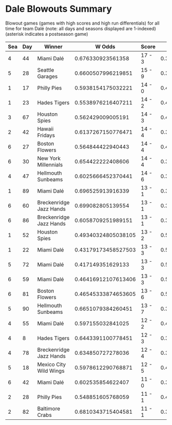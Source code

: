 # Dale Blowouts Summary



Blowout games (games with high scores and high run differentials) for all time for team Dalé (note: all days and seasons displayed are 1-indexed) (asterisk indicates a postseason game)


| Sea | Day | Winner | W Odds | Score | L Odds | Loser | 
| ------ |------ |------ |------ |------ |------ |------ |
| 4 | 44 | Miami Dalé | 0.676330923561358 | 17 - 3 | 0.323669076438641 | Canada Moist Talkers | 
| 5 | 28 | Seattle Garages | 0.6600507996219851 | 15 - 9 | 0.339949200378014 | Miami Dalé | 
| 1 | 17 | Philly Pies | 0.5938154175032221 | 14 - 0 | 0.406184582496777 | Miami Dalé | 
| 1 | 23 | Hades Tigers | 0.5538976216407211 | 14 - 2 | 0.446102378359278 | Miami Dalé | 
| 3 | 67 | Houston Spies | 0.562429009005191 | 14 - 3 | 0.437570990994808 | Miami Dalé | 
| 2 | 42 | Hawaii Fridays | 0.6137267150776471 | 14 - 4 | 0.386273284922352 | Miami Dalé | 
| 6 | 27 | Boston Flowers | 0.564844422940443 | 14 - 4 | 0.43515557705955604 | Miami Dalé | 
| 6 | 30 | New York Millennials | 0.654422222408606 | 14 - 4 | 0.345577777591393 | Miami Dalé | 
| 4 | 47 | Hellmouth Sunbeams | 0.6025666452370441 | 14 - 6 | 0.39743335476295505 | Miami Dalé | 
| 1 | 89 | Miami Dalé | 0.696525913916339 | 13 - 1 | 0.30347408608366 | Canada Moist Talkers | 
| 6 | 60 | Breckenridge Jazz Hands | 0.699082805139554 | 13 - 1 | 0.30091719486044605 | Miami Dalé | 
| 6 | 86 | Breckenridge Jazz Hands | 0.6058709251989151 | 13 - 1 | 0.39412907480108406 | Miami Dalé | 
| 1 | 52 | Houston Spies | 0.49340324805038105 | 13 - 2 | 0.5065967519496181 | Miami Dalé | 
| 1 | 22 | Miami Dalé | 0.43179173458527503 | 13 - 3 | 0.568208265414724 | Hades Tigers | 
| 5 | 72 | Miami Dalé | 0.417149351629133 | 13 - 3 | 0.5828506483708661 | Yellowstone Magic | 
| 6 | 59 | Miami Dalé | 0.46416912107613406 | 13 - 3 | 0.535830878923865 | Breckenridge Jazz Hands | 
| 6 | 81 | Boston Flowers | 0.46545333874653605 | 13 - 6 | 0.5345466612534631 | Miami Dalé | 
| 5 | 90 | Hellmouth Sunbeams | 0.6651079384260451 | 13 - 7 | 0.334892061573954 | Miami Dalé | 
| 4 | 55 | Miami Dalé | 0.597155032841025 | 12 - 2 | 0.40284496715897405 | Houston Spies | 
| 4 | 8 | Hades Tigers | 0.6443391100778451 | 12 - 3 | 0.355660889922154 | Miami Dalé | 
| 4 | 78 | Breckenridge Jazz Hands | 0.634850727278036 | 12 - 4 | 0.365149272721963 | Miami Dalé | 
| 5 | 18 | Mexico City Wild Wings | 0.5978612290768871 | 12 - 5 | 0.402138770923112 | Miami Dalé | 
| 6 | 42 | Miami Dalé | 0.602535854622407 | 11 - 0 | 0.397464145377592 | Unlimited Tacos | 
| 2 | 28 | Philly Pies | 0.548851605768059 | 11 - 1 | 0.45114839423194003 | Miami Dalé | 
| 2 | 82 | Baltimore Crabs | 0.6810343715404581 | 11 - 1 | 0.318965628459541 | Miami Dalé | 


